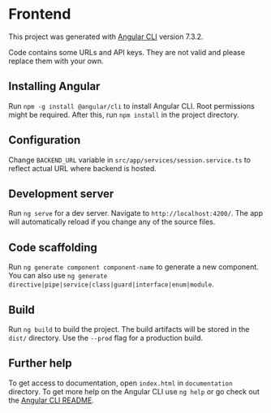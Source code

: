 # Frontend

This project was generated with [Angular CLI](https://github.com/angular/angular-cli) version 7.3.2.

Code contains some URLs and API keys. They are not valid and please replace them with your own.

## Installing Angular

Run `npm -g install @angular/cli` to install Angular CLI. Root permissions might be required. After this, run `npm install` in the project directory.

## Configuration

Change `BACKEND_URL` variable in `src/app/services/session.service.ts` to reflect actual URL where backend is hosted.

## Development server

Run `ng serve` for a dev server. Navigate to `http://localhost:4200/`. The app will automatically reload if you change any of the source files.

## Code scaffolding

Run `ng generate component component-name` to generate a new component. You can also use `ng generate directive|pipe|service|class|guard|interface|enum|module`.

## Build

Run `ng build` to build the project. The build artifacts will be stored in the `dist/` directory. Use the `--prod` flag for a production build.

## Further help

To get access to documentation, open `index.html` in `documentation` directory. 
To get more help on the Angular CLI use `ng help` or go check out the [Angular CLI README](https://github.com/angular/angular-cli/blob/master/README.md).
